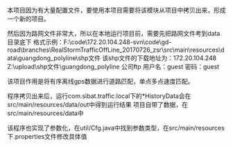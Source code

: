 本项目因为有大量配置文件，要使用本项目需要将该模块从项目中拷贝出来，形成一个新的项目。

然后因为路网文件非常大，所以在本地运行项目前，需要先把路网文件考到data目录底下
格式示例：F:\code\172.20.104.248-svn\code\gd-road\branches\RealStormTrafficOffLine_20170726_zsr\src\main\resources\data\guangdong_polyline\shp文件
该shp文件的下载地址为：172.20.104.248 Z:\upload\shp文件\guangdong_polyline 公司ftp
用户名：guest
密码：guest

该项目作用是将有序离线gps数据进行道路匹配，单点多点速度匹配。

程序拷贝出来后，运行com.sibat.traffic.local下的*HistoryData会在 src/main/resources/data/out中得到运行结果
项目自带了数据，在 src/main/resources/data中

该程序也实现了参数化，在util/Cfg.java中找到参数类型，在src/main/resources下.properties文件修改具体值
